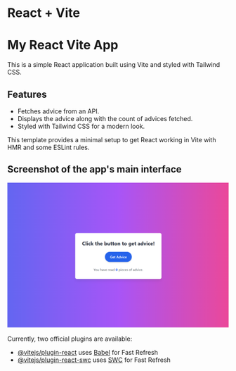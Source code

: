 # React + Vite

# My React Vite App

This is a simple React application built using Vite and styled with Tailwind CSS.

## Features

- Fetches advice from an API.
- Displays the advice along with the count of advices fetched.
- Styled with Tailwind CSS for a modern look.

This template provides a minimal setup to get React working in Vite with HMR and some ESLint rules.

## Screenshot of the app's main interface

![App Screenshot](src/assets/Capture.PNG)


Currently, two official plugins are available:

- [@vitejs/plugin-react](https://github.com/vitejs/vite-plugin-react/blob/main/packages/plugin-react/README.md) uses [Babel](https://babeljs.io/) for Fast Refresh
- [@vitejs/plugin-react-swc](https://github.com/vitejs/vite-plugin-react-swc) uses [SWC](https://swc.rs/) for Fast Refresh
